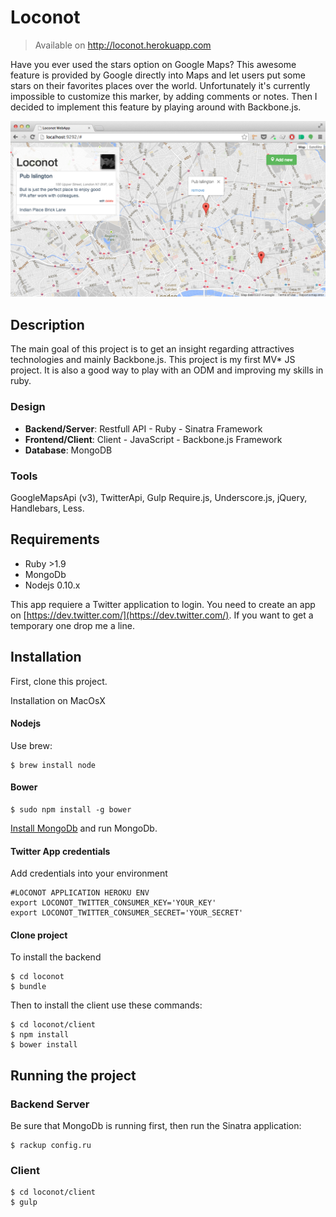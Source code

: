 # Loconot

> Available on http://loconot.herokuapp.com

Have you ever used the stars option on Google Maps? This awesome feature is provided by Google directly into Maps and let users put some stars on their favorites places over the world. Unfortunately it's currently impossible to customize this marker, by adding comments or notes. Then I decided to implement this feature by playing around with Backbone.js.

![Loconot web app](screenshot.png?raw=true)

## Description

The main goal of this project is to get an insight regarding attractives technologies and mainly Backbone.js. This project is my first MV* JS project. It is also a good way to play with an ODM and improving my skills in ruby.

### Design
 - **Backend/Server**: Restfull API - Ruby - Sinatra Framework
 - **Frontend/Client**: Client - JavaScript - Backbone.js Framework
 - **Database**: MongoDB

### Tools
GoogleMapsApi (v3), TwitterApi, Gulp Require.js, Underscore.js, jQuery, Handlebars, Less.

## Requirements

+ Ruby >1.9 
+ MongoDb
+ Nodejs 0.10.x

This app requiere a Twitter application to login. You need to create an app on [https://dev.twitter.com/](https://dev.twitter.com/). If you want to get a temporary one drop me a line.

## Installation
First, clone this project.

Installation on MacOsX 

#### Nodejs
Use brew:

```
$ brew install node
```

#### Bower
```
$ sudo npm install -g bower
```

[Install MongoDb](http://docs.mongodb.org/manual/tutorial/install-mongodb-on-os-x/) and run MongoDb.

#### Twitter App credentials
Add credentials into your environment

```
#LOCONOT APPLICATION HEROKU ENV
export LOCONOT_TWITTER_CONSUMER_KEY='YOUR_KEY'
export LOCONOT_TWITTER_CONSUMER_SECRET='YOUR_SECRET'
```

#### Clone project

To install the backend
```
$ cd loconot
$ bundle 
```

Then to install the client use these commands:
```
$ cd loconot/client
$ npm install 
$ bower install
```

## Running the project

### Backend Server
Be sure that MongoDb is running first, then run the Sinatra application:

```
$ rackup config.ru
```

### Client
```
$ cd loconot/client
$ gulp
```


